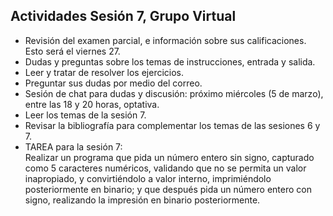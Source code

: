 ## Actividades Sesión 7, Grupo Virtual

* Revisión del examen parcial, e información sobre sus calificaciones. Esto será el viernes 27.
* Dudas y preguntas sobre los temas de instrucciones, entrada y salida.
* Leer y tratar de resolver los ejercicios.
* Preguntar sus dudas por medio del correo.
* Sesión de chat para dudas y discusión: próximo miércoles (5 de marzo), entre las 18 y 20 horas, optativa.
* Leer los temas de la sesión 7\.
* Revisar la bibliografía para complementar los temas de las sesiones 6 y 7\.
* TAREA para la sesión 7:  
    Realizar un programa que pida un número entero sin signo, capturado como 5 caracteres numéricos, validando que no se permita un valor inapropiado, y convirtiéndolo a valor interno, imprimiéndolo posteriormente en binario; y que después pida un número entero con signo, realizando la impresión en binario posteriormente.
